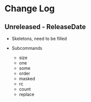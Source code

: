 # Change Log

## Unreleased - ReleaseDate

* Skeletons, need to be filled

* Subcommands
    * size
    * one
    * some
    * order
    * masked
    * rc
    * count
    * replace
